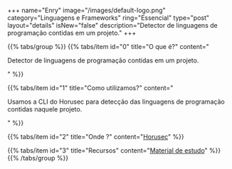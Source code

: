 +++
name="Enry"
image="/images/default-logo.png"
category="Linguagens e Frameworks"
ring="Essencial"
type="post"
layout="details"
isNew="false"
description="Detector de linguagens de programação contidas em um projeto."
+++

{{% tabs/group %}}
  {{% tabs/item id="0" title="O que é?" content="<p>Detector de linguagens de programação contidas em um projeto.</p>" %}}

  {{% tabs/item id="1" title="Como utilizamos?" content="<p>Usamos a CLI do Horusec para detecção das linguagens de programação contidas naquele projeto.</p>" %}}

  {{% tabs/item id="2" title="Onde ?" content="<a href='https://horusec.io/' target='_blank'>Horusec</a>" %}}

  {{% tabs/item id="3" title="Recursos" content="<a href='https://github.com/src-d/enry' target='_blank'>Material de estudo</a>" %}}
{{% /tabs/group %}}
